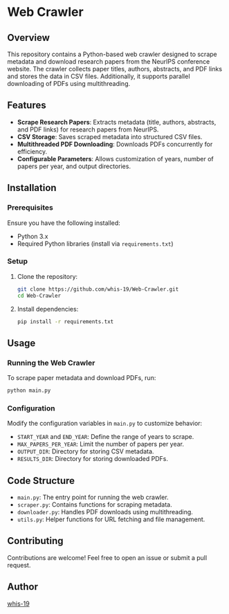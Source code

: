 # Web Crawler

## Overview
This repository contains a Python-based web crawler designed to scrape metadata and download research papers from the NeurIPS conference website. The crawler collects paper titles, authors, abstracts, and PDF links and stores the data in CSV files. Additionally, it supports parallel downloading of PDFs using multithreading.

## Features
- **Scrape Research Papers**: Extracts metadata (title, authors, abstracts, and PDF links) for research papers from NeurIPS.
- **CSV Storage**: Saves scraped metadata into structured CSV files.
- **Multithreaded PDF Downloading**: Downloads PDFs concurrently for efficiency.
- **Configurable Parameters**: Allows customization of years, number of papers per year, and output directories.

## Installation
### Prerequisites
Ensure you have the following installed:
- Python 3.x
- Required Python libraries (install via `requirements.txt`)

### Setup
1. Clone the repository:
   ```sh
   git clone https://github.com/whis-19/Web-Crawler.git
   cd Web-Crawler
   ```
2. Install dependencies:
   ```sh
   pip install -r requirements.txt
   ```

## Usage
### Running the Web Crawler
To scrape paper metadata and download PDFs, run:
```sh
python main.py
```

### Configuration
Modify the configuration variables in `main.py` to customize behavior:
- `START_YEAR` and `END_YEAR`: Define the range of years to scrape.
- `MAX_PAPERS_PER_YEAR`: Limit the number of papers per year.
- `OUTPUT_DIR`: Directory for storing CSV metadata.
- `RESULTS_DIR`: Directory for storing downloaded PDFs.

## Code Structure
- `main.py`: The entry point for running the web crawler.
- `scraper.py`: Contains functions for scraping metadata.
- `downloader.py`: Handles PDF downloads using multithreading.
- `utils.py`: Helper functions for URL fetching and file management.


## Contributing
Contributions are welcome! Feel free to open an issue or submit a pull request.

## Author
[whis-19](https://github.com/whis-19)

